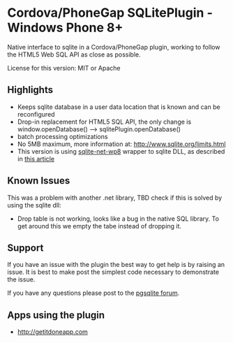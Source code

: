 # Cordova/PhoneGap SQLitePlugin - Windows Phone 8+

Native interface to sqlite in a Cordova/PhoneGap plugin, working to follow the HTML5 Web SQL API as close as possible.

License for this version: MIT or Apache

## Highlights

 - Keeps sqlite database in a user data location that is known and can be reconfigured
 - Drop-in replacement for HTML5 SQL API, the only change is window.openDatabase() --> sqlitePlugin.openDatabase()
 - batch processing optimizations
 - No 5MB maximum, more information at: http://www.sqlite.org/limits.html
 - This version is using [sqlite-net-wp8](https://github.com/peterhuene/sqlite-net-wp8) wrapper to sqlite DLL, as described in [this article](http://wp.qmatteoq.com/working-with-sqlite-in-windows-phone-8-a-sqlite-net-version-for-mobile/)

## Known Issues

This was a problem with another .net library, TBD check if this is solved by using the sqlite dll:

 - Drop table is not working, looks like a bug in the native SQL library. To get around this we empty the tabe instead of dropping it.

## Support

If you have an issue with the plugin the best way to get help is by raising an issue. It is best to make post the simplest code necessary to demonstrate the issue.

If you have any questions please post to the [pgsqlite forum](http://groups.google.com/group/pgsqlite).

## Apps using the plugin

 - http://getitdoneapp.com

